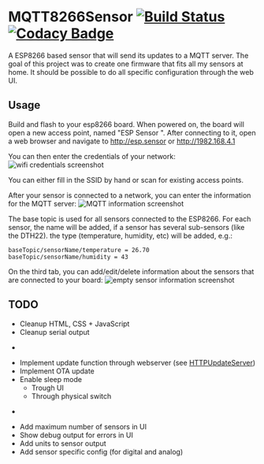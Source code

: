 # MQTT8266Sensor [![Build Status](https://travis-ci.org/SveLil/MQTT8266Sensor.svg?branch=master)](https://travis-ci.org/SveLil/MQTT8266Sensor) [![Codacy Badge](https://api.codacy.com/project/badge/Grade/0e9e407daa7a449e8e44a02a3651f225)](https://www.codacy.com/app/SveLil/MQTT8266Sensor?utm_source=github.com&utm_medium=referral&utm_content=SveLil/MQTT8266Sensor&utm_campaign=badger)

A ESP8266 based sensor that will send its updates to a MQTT server. The goal of this project was to create one firmware that fits all my sensors at home. It should be possible to do all specific configuration through the web UI.

## Usage

Build and flash to your esp8266 board. When powered on, the board will open a new access point, named "ESP Sensor <ChipId>". After connecting to it, open a web browser and navigate to http://esp.sensor or http://1982.168.4.1

You can then enter the credentials of your network:
![wifi credentials screenshot](https://github.com/SveLil/MQTT8266Sensor/raw/master/doc/wifi.png "wifi credentials Screenshot")

You can either fill in the SSID by hand or scan for existing access points.

After your sensor is connected to a network, you can enter the information for the MQTT server:
![MQTT information screenshot](https://github.com/SveLil/MQTT8266Sensor/raw/master/doc/MQTT.png "MQTT information")

The base topic is used for all sensors connected to the ESP8266. For each sensor, the name will be added, if a sensor has several sub-sensors (like the DTH22). the type (temperature, humidity, etc) will be added, e.g.:

    baseTopic/sensorName/temperature = 26.70
    baseTopic/sensorName/humidity = 43

On the third tab, you can add/edit/delete information about the sensors that are connected to your board:
![empty sensor information screenshot](https://github.com/SveLil/MQTT8266Sensor/raw/master/doc/sensor_empty.png "empty sensor information information")

## TODO
* Cleanup HTML, CSS + JavaScript
* Cleanup serial output
* ~~~Handle 'undefined' configuration options on the front end correctly, instead of displaying 'undefined'~~~
* Implement update function through webserver (see [HTTPUpdateServer](https://github.com/esp8266/Arduino/blob/master/libraries/ESP8266HTTPUpdateServer/src/ESP8266HTTPUpdateServer.cpp))
* Implement OTA update
* Enable sleep mode
  * Trough UI
  * Through physical switch
* ~~~Add physical reset button~~~ (if GPIO 16 is HIGH on startup, config will be reset)
* Add maximum number of sensors in UI
* Show debug output for errors in UI
* Add units to sensor output
* Add sensor specific config (for digital and analog)
